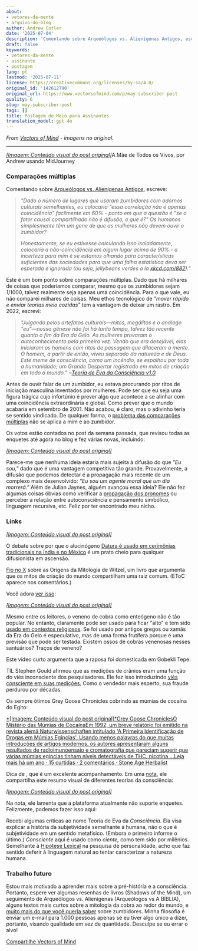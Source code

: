 ```yaml
---
about:
- vetores-da-mente
- arquivo-do-blog
author: Andrew Cutler
date: '2025-07-04'
description: 'Comentando sobre Arqueólogos vs. Alienígenas Antigos, escreve:'
draft: false
keywords:
- vetores-da-mente
- assinante
- postagem
lang: pt
lastmod: '2025-07-11'
license: https://creativecommons.org/licenses/by-sa/4.0/
original_id: '142612790'
original_url: https://www.vectorsofmind.com/p/may-subscriber-post
quality: 6
slug: may-subscriber-post
tags: []
title: Postagem de Maio para Assinantes
translation_model: gpt-4o
---
```


*From [Vectors of Mind](https://www.vectorsofmind.com/p/may-subscriber-post) - imagens no original.*

---

[*[Imagem: Conteúdo visual do post original]*](https://substackcdn.com/image/fetch/$s_!xuOP!,f_auto,q_auto:good,fl_progressive:steep/https%3A%2F%2Fsubstack-post-media.s3.amazonaws.com%2Fpublic%2Fimages%2Faef0f7bb-4c41-4aca-b498-38a654d50a22_2048x2048.png)A Mãe de Todos os Vivos, por Andrew usando MidJourney

### Comparações múltiplas

Comentando sobre [Arqueólogos vs. Alienígenas Antigos](https://www.vectorsofmind.com/p/archeologists-vs-ancient-aliens), escreve:

> _"Dado o número de lugares que usaram zumbidores com adornos culturais semelhantes, eu colocaria "essa correlação não é apenas coincidência" facilmente em 60% - ponto em que a questão é "se o fator causal compartilhado não é difusão, o que é?" Os humanos simplesmente têm um gene de que as mulheres não devem ouvir o zumbidor?_
> 
> _Honestamente, se eu estivesse calculando isso isoladamente, colocaria a não-coincidência em algum lugar acima de 90% - a incerteza para mim é se estamos olhando para características suficientes das sociedades para que uma falha estatística deva ser esperada e ignorada (ou seja, jellybeans verdes a la [xkcd.com/882](http://xkcd.com/882))."_

Este é um bom ponto sobre comparações múltiplas. Dado que há milhares de coisas que poderíamos comparar, mesmo que os zumbidores sejam 1/1000, talvez realmente seja apenas uma coincidência. Para o que vale, eu não comparei milhares de coisas. Meu ethos tecnológico de _"mover rápido e enviar teorias meio cozidas"_ tem a vantagem de deixar um rastro. Em 2022, escrevi:

> _"Julgando pelos artefatos culturais—mitos, megálitos e o análogo "eu"—nossa gênese não foi há tanto tempo, talvez tão recente quanto o fim da Era do Gelo. As mulheres provaram o autoconhecimento pela primeira vez. Vendo que era desejável, elas iniciaram os homens com ritos de passagem que dilaceram a mente. O homem, a partir de então, viveu separado da natureza e de Deus. Este meme de consciência, como um incêndio, se espalhou por toda a humanidade; um Grande Despertar registrado em mitos de criação em todo o mundo." ~[Teoria de Eva da Consciência v1.0](https://www.vectorsofmind.com/p/the-eve-theory-of-consciousness)_

Antes de ouvir falar de um zumbidor, eu estava procurando por ritos de iniciação masculina inventados por mulheres. Pode ser que eu seja uma figura trágica cujo infortúnio é prever algo que acontece a se alinhar com uma coincidência extraordinária e global. Como prever que o mundo acabaria em setembro de 2001. Não acabou, é claro, mas o adivinho teria se sentido vindicado. De qualquer forma, o [problema das comparações múltiplas](https://en.wikipedia.org/wiki/Multiple_comparisons_problem) não se aplica a mim e ao zumbidor.

Os votos estão contados no post da semana passada, que revisou todas as enquetes até agora no blog e fez várias novas, incluindo:

[*[Imagem: Conteúdo visual do post original]*](https://substackcdn.com/image/fetch/$s_!YYq_!,f_auto,q_auto:good,fl_progressive:steep/https%3A%2F%2Fsubstack-post-media.s3.amazonaws.com%2Fpublic%2Fimages%2F092a248f-d4d2-4c15-8e91-3688ee5ee06c_610x500.png)

Parece-me que nenhuma ideia estaria mais sujeita à difusão do que _"Eu sou,"_ dado que é uma vantagem competitiva tão grande. Provavelmente, a difusão que podemos detectar é a propagação mais recente de um complexo mais desenvolvido: _"Eu sou um agente moral que um dia morrerá."_ Além de Julian Jaynes, alguém avançou essa ideia? Ele não fez algumas coisas óbvias como verificar a [propagação dos pronomes](https://www.vectorsofmind.com/p/the-unreasonable-effectiveness-of) ou perceber a relação entre autoconsciência e pensamento simbólico, linguagem recursiva, etc. Feliz por ter encontrado meu nicho.

### Links

[*[Imagem: Conteúdo visual do post original]*](https://substackcdn.com/image/fetch/$s_!95Qh!,f_auto,q_auto:good,fl_progressive:steep/https%3A%2F%2Fsubstack-post-media.s3.amazonaws.com%2Fpublic%2Fimages%2F95174c6a-d1fa-43d9-9f5d-dd0b08a38e1d_1344x896.png)

O debate sobre por que o alucinógeno [Datura é usado em cerimônias tradicionais na Índia e no México](https://en.wikipedia.org/wiki/Datura_metel#Introduction_to_India_and_Africa) é um prato cheio para qualquer difusionista em ascensão.

[Fio no X](https://twitter.com/_anantashesha/status/1776680715892989983) sobre as Origens da Mitologia de Witzel, um livro que argumenta que os mitos de criação do mundo compartilham uma raiz comum. (EToC aparece nos comentários.)

Você adora [ver isso](https://www.indiatoday.in/india/story/youtuber-elvish-yadav-detained-in-noida-in-snake-venom-at-rave-case-2516007-2024-03-17):

[*[Imagem: Conteúdo visual do post original]*](https://substackcdn.com/image/fetch/$s_!ppMy!,f_auto,q_auto:good,fl_progressive:steep/https%3A%2F%2Fsubstack-post-media.s3.amazonaws.com%2Fpublic%2Fimages%2Fe0297198-a967-446b-88d0-86391c6c8f9c_706x700.png)

Mesmo entre os leitores, o veneno de cobra como enteógeno não é tão popular. No entanto, claramente pode ser usado para ficar "alto" e tem sido [usado em contextos religiosos](https://www.youtube.com/watch?v=iyoL8tjB_hc). Se foi usado por antigos gregos ou xamãs da Era do Gelo é especulativo, mas de uma forma frutífera porque é uma previsão que pode ser testada. Existem ossos de cobras venenosas nesses santuários? Traços de veneno?

Este vídeo curto argumenta que a raposa foi domesticada em Gobekli Tepe:

TIL Stephen Gould afirmou que as medições de crânios eram uma função do viés inconsciente dos pesquisadores. Ele fez isso introduzindo [viés consciente em suas medições.](https://sociobiology.wordpress.com/2012/03/17/scientific-error-scientific-fraud-why-did-gould-claim-morton-mismeasured-skulls/) Como o vendedor mais esperto, sua fraude perdurou por décadas.

Os sempre ótimos Grey Goose Chronicles cobrindo as múmias de cocaína do Egito:

[*[Imagem: Conteúdo visual do post original]*Grey Goose ChroniclesO Mistério das Múmias de CocaínaEm 1992, um breve relatório foi emitido na revista alemã Naturwissenschaften intitulado 'A Primeira Identificação de Drogas em Múmias Egípcias'. Usando menos palavras do que muitas introduções de artigos modernos, os autores apresentaram alguns resultados de radioimunoensaio e cromatografia que pareciam sugerir que várias múmias egípcias tinham níveis detectáveis de THC, nicotina …Leia mais há um ano · 15 curtidas · 2 comentários · Stone Age Herbalist](https://www.stoneageherbalist.com/p/the-mystery-of-the-cocaine-mummies)

Dica de , que é um excelente acompanhamento. Em uma [nota](https://substack.com/@stetson/note/c-51639308), ele compartilha este resumo visual de diferentes teorias da consciência:

[*[Imagem: Conteúdo visual do post original]*](https://substackcdn.com/image/fetch/$s_!XVO2!,f_auto,q_auto:good,fl_progressive:steep/https%3A%2F%2Fsubstack-post-media.s3.amazonaws.com%2Fpublic%2Fimages%2F26d44c6a-120a-4312-9879-9ba682c3c335_600x975.png)

Na nota, ele lamenta que a plataforma atualmente não suporte enquetes. Felizmente, podemos fazer isso aqui:

Recebi algumas críticas ao nome Teoria de Eva da _Consciência_. Ela visa explicar a história da subjetividade semelhante à humana, não o que é subjetividade em um sentido metafísico. (Embora o primeiro informe o último.) _Consciente_ aqui é usado como _ciente,_ como tem sido por milênios. Semelhante à [Hipótese Lexical](https://en.wikipedia.org/wiki/Lexical_hypothesis) na pesquisa de personalidade, acho que faz sentido deferir à linguagem natural ao tentar caracterizar a natureza humana.

### Trabalho futuro

Estou mais motivado a aprender mais sobre a pré-história e a consciência. Portanto, espere ver algumas resenhas de livros (Shadows of the Mind), um seguimento de Arqueólogos vs. Alienígenas (Arqueólogos vs A BÍBLIA), alguns textos mais curtos sobre a mitologia da cobra ao redor do mundo, e [muito mais do que você queria saber](https://slatestarcodex.com/tag/much-more-than-you-wanted-to-know/) sobre zumbidores. Minha filosofia é enviar um e-mail para 1.000 pessoas apenas se eu tiver algo único a dizer, portanto, visando qualidade em vez de quantidade. Desculpe se eu errar o alvo!

[Compartilhe Vectors of Mind](https://www.vectorsofmind.com/?action=share)